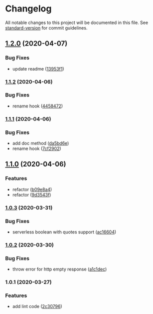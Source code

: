 # Changelog

All notable changes to this project will be documented in this file. See [standard-version](https://github.com/conventional-changelog/standard-version) for commit guidelines.

## [1.2.0](https://github.com/w4rlock/serverless-vault-custom-plugin/compare/1.1.2...1.2.0) (2020-04-07)


### Bug Fixes

* update readme ([13953f1](https://github.com/w4rlock/serverless-vault-custom-plugin/commit/13953f1ec4fba92ee3acfec29edca33738ecb307))

### [1.1.2](https://github.com/w4rlock/serverless-vault-custom-plugin/compare/1.1.1...1.1.2) (2020-04-06)


### Bug Fixes

* rename hook ([4458472](https://github.com/w4rlock/serverless-vault-custom-plugin/commit/4458472273ef338b11e7b7b53d648e3291df9684))

### [1.1.1](https://github.com/w4rlock/serverless-vault-custom-plugin/compare/1.1.0...1.1.1) (2020-04-06)


### Bug Fixes

* add doc method ([da5bd6e](https://github.com/w4rlock/serverless-vault-custom-plugin/commit/da5bd6e0f5d09b7d01f37d282c1af5d1a6af5b60))
* rename hook ([7cf2902](https://github.com/w4rlock/serverless-vault-custom-plugin/commit/7cf290236a4be753f0461401b6bd091bdb845bfb))

## [1.1.0](https://github.com/w4rlock/serverless-vault-custom-plugin/compare/1.0.3...1.1.0) (2020-04-06)


### Features

* refactor ([b09e8a4](https://github.com/w4rlock/serverless-vault-custom-plugin/commit/b09e8a429cc8358db018feb7ff23a4395a14118c))
* refactor ([9d3543f](https://github.com/w4rlock/serverless-vault-custom-plugin/commit/9d3543f08411dbd5ba3515bf12f804d2d66b7d57))

### [1.0.3](https://github.com/w4rlock/serverless-vault-custom-plugin/compare/1.0.2...1.0.3) (2020-03-31)


### Bug Fixes

* serverless boolean with quotes support ([ac16604](https://github.com/w4rlock/serverless-vault-custom-plugin/commit/ac1660467206b2e9f1300de99f0398199b309b76))

### [1.0.2](https://github.com/w4rlock/serverless-vault-custom-plugin/compare/1.0.1...1.0.2) (2020-03-30)


### Bug Fixes

* throw error for http empty response ([a1c1dec](https://github.com/w4rlock/serverless-vault-custom-plugin/commit/a1c1dec3d202616b2a75a9d6d0bdd5fee946b95f))

### 1.0.1 (2020-03-27)


### Features

* add lint code ([2c30796](https://github.com/w4rlock/serverless-vault-custom-plugin/commit/2c307968879903a9669ccdeb8848a513d148258d))
